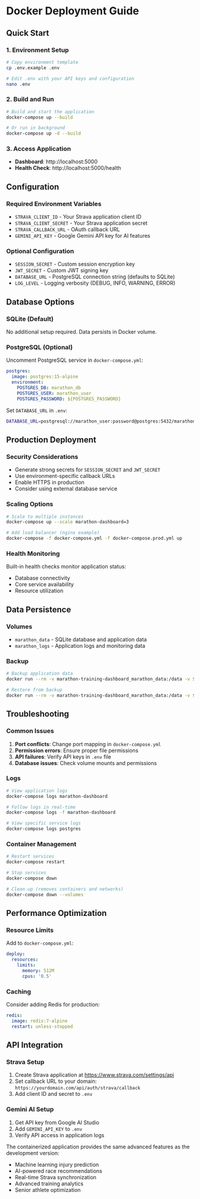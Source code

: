 # Docker Deployment Guide

## Quick Start

### 1. Environment Setup
```bash
# Copy environment template
cp .env.example .env

# Edit .env with your API keys and configuration
nano .env
```

### 2. Build and Run
```bash
# Build and start the application
docker-compose up --build

# Or run in background
docker-compose up -d --build
```

### 3. Access Application
- **Dashboard**: http://localhost:5000
- **Health Check**: http://localhost:5000/health

## Configuration

### Required Environment Variables
- `STRAVA_CLIENT_ID` - Your Strava application client ID
- `STRAVA_CLIENT_SECRET` - Your Strava application secret  
- `STRAVA_CALLBACK_URL` - OAuth callback URL
- `GEMINI_API_KEY` - Google Gemini API key for AI features

### Optional Configuration
- `SESSION_SECRET` - Custom session encryption key
- `JWT_SECRET` - Custom JWT signing key
- `DATABASE_URL` - PostgreSQL connection string (defaults to SQLite)
- `LOG_LEVEL` - Logging verbosity (DEBUG, INFO, WARNING, ERROR)

## Database Options

### SQLite (Default)
No additional setup required. Data persists in Docker volume.

### PostgreSQL (Optional)
Uncomment PostgreSQL service in `docker-compose.yml`:
```yaml
postgres:
  image: postgres:15-alpine
  environment:
    POSTGRES_DB: marathon_db
    POSTGRES_USER: marathon_user
    POSTGRES_PASSWORD: ${POSTGRES_PASSWORD}
```

Set `DATABASE_URL` in `.env`:
```bash
DATABASE_URL=postgresql://marathon_user:password@postgres:5432/marathon_db
```

## Production Deployment

### Security Considerations
- Generate strong secrets for `SESSION_SECRET` and `JWT_SECRET`
- Use environment-specific callback URLs
- Enable HTTPS in production
- Consider using external database service

### Scaling Options
```bash
# Scale to multiple instances
docker-compose up --scale marathon-dashboard=3

# Add load balancer (nginx example)
docker-compose -f docker-compose.yml -f docker-compose.prod.yml up
```

### Health Monitoring
Built-in health checks monitor application status:
- Database connectivity
- Core service availability
- Resource utilization

## Data Persistence

### Volumes
- `marathon_data` - SQLite database and application data
- `marathon_logs` - Application logs and monitoring data

### Backup
```bash
# Backup application data
docker run --rm -v marathon-training-dashboard_marathon_data:/data -v $(pwd):/backup alpine tar czf /backup/marathon_backup.tar.gz /data

# Restore from backup
docker run --rm -v marathon-training-dashboard_marathon_data:/data -v $(pwd):/backup alpine tar xzf /backup/marathon_backup.tar.gz -C /
```

## Troubleshooting

### Common Issues
1. **Port conflicts**: Change port mapping in `docker-compose.yml`
2. **Permission errors**: Ensure proper file permissions
3. **API failures**: Verify API keys in `.env` file
4. **Database issues**: Check volume mounts and permissions

### Logs
```bash
# View application logs
docker-compose logs marathon-dashboard

# Follow logs in real-time
docker-compose logs -f marathon-dashboard

# View specific service logs
docker-compose logs postgres
```

### Container Management
```bash
# Restart services
docker-compose restart

# Stop services
docker-compose down

# Clean up (removes containers and networks)
docker-compose down --volumes
```

## Performance Optimization

### Resource Limits
Add to `docker-compose.yml`:
```yaml
deploy:
  resources:
    limits:
      memory: 512M
      cpus: '0.5'
```

### Caching
Consider adding Redis for production:
```yaml
redis:
  image: redis:7-alpine
  restart: unless-stopped
```

## API Integration

### Strava Setup
1. Create Strava application at https://www.strava.com/settings/api
2. Set callback URL to your domain: `https://yourdomain.com/api/auth/strava/callback`
3. Add client ID and secret to `.env`

### Gemini AI Setup
1. Get API key from Google AI Studio
2. Add `GEMINI_API_KEY` to `.env`
3. Verify API access in application logs

The containerized application provides the same advanced features as the development version:
- Machine learning injury prediction
- AI-powered race recommendations
- Real-time Strava synchronization
- Advanced training analytics
- Senior athlete optimization